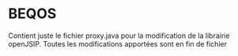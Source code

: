 # BEQOS
Contient juste le fichier proxy.java pour la modification de la librairie openJSIP. Toutes les modifications apportées sont en fin de fichier
